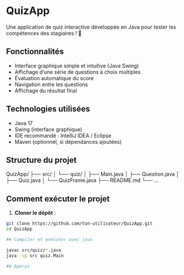 # QuizApp

Une application de quiz interactive développée en Java pour tester les compétences des stagiaires ! 🧠

## Fonctionnalités

- Interface graphique simple et intuitive (Java Swing)
- Affichage d’une série de questions à choix multiples
- Évaluation automatique du score
- Navigation entre les questions
- Affichage du résultat final

## Technologies utilisées

- Java 17
- Swing (interface graphique)
- IDE recommandé : IntelliJ IDEA / Eclipse
- Maven (optionnel, si dépendances ajoutées)

## Structure du projet
QuizApp/
├── src/
│   └── quiz/
│       ├── Main.java
│       ├── Question.java
│       ├── Quiz.java
│       └── QuizFrame.java
├── README.md
└── ...



## Comment exécuter le projet

1. **Cloner le dépôt** :

```bash
git clone https://github.com/ton-utilisateur/QuizApp.git
cd QuizApp

## Compiler et exécuter avec java

javac src/quiz/*.java
java -cp src quiz.Main

## Aperçu
